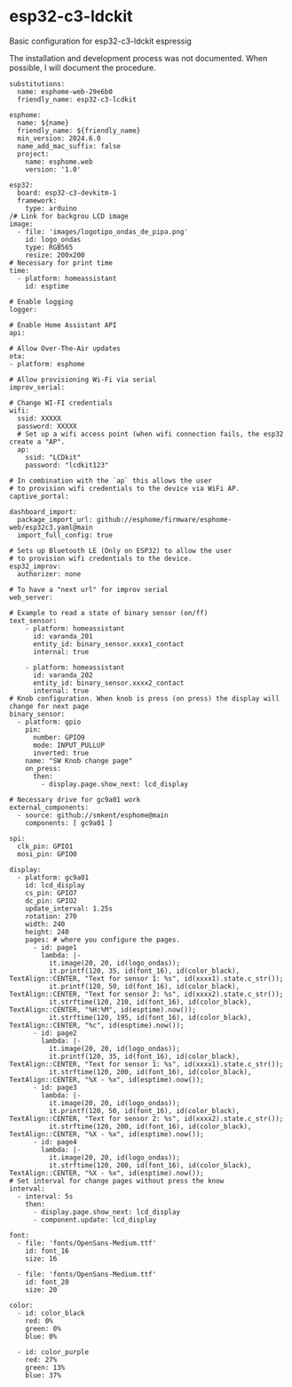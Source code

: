 # esp32-c3-ldckit
Basic configuration for esp32-c3-ldckit espressig

The installation and development process was not documented. When possible, I will document the procedure.

    substitutions:
      name: esphome-web-29e6b0
      friendly_name: esp32-c3-lcdkit
    
    esphome:
      name: ${name}
      friendly_name: ${friendly_name}
      min_version: 2024.6.0
      name_add_mac_suffix: false
      project:
        name: esphome.web
        version: '1.0'
    
    esp32:
      board: esp32-c3-devkitm-1
      framework:
        type: arduino
    /# Link for backgrou LCD image
    image:
      - file: 'images/logotipo_ondas_de_pipa.png'
        id: logo_ondas
        type: RGB565
        resize: 200x200
    # Necessary for print time
    time:
      - platform: homeassistant
        id: esptime
    
    # Enable logging
    logger:
    
    # Enable Home Assistant API
    api:
    
    # Allow Over-The-Air updates
    ota:
    - platform: esphome
    
    # Allow provisioning Wi-Fi via serial
    improv_serial:
    
    # Change WI-FI credentials
    wifi:
      ssid: XXXXX
      password: XXXXX
      # Set up a wifi access point (when wifi connection fails, the esp32 create a "AP".
      ap:
        ssid: "LCDkit"
        password: "lcdkit123"
    
    # In combination with the `ap` this allows the user
    # to provision wifi credentials to the device via WiFi AP.
    captive_portal:
    
    dashboard_import:
      package_import_url: github://esphome/firmware/esphome-web/esp32c3.yaml@main
      import_full_config: true
    
    # Sets up Bluetooth LE (Only on ESP32) to allow the user
    # to provision wifi credentials to the device.
    esp32_improv:
      authorizer: none
    
    # To have a "next url" for improv serial
    web_server:
    
    # Example to read a state of binary sensor (on/ff)
    text_sensor:
        - platform: homeassistant
          id: varanda_201
          entity_id: binary_sensor.xxxx1_contact
          internal: true
    
        - platform: homeassistant
          id: varanda_202
          entity_id: binary_sensor.xxxx2_contact
          internal: true
    # Knob configuration. When knob is press (on press) the display will change for next page    
    binary_sensor:
      - platform: gpio
        pin:
          number: GPIO9
          mode: INPUT_PULLUP
          inverted: true
        name: "SW Knob change page"
        on_press:
          then:
            - display.page.show_next: lcd_display

    # Necessary drive for gc9a01 work 
    external_components:
      - source: github://smkent/esphome@main
        components: [ gc9a01 ]
       
    spi:
      clk_pin: GPIO1
      mosi_pin: GPIO0
    
    display:
      - platform: gc9a01
        id: lcd_display
        cs_pin: GPIO7
        dc_pin: GPIO2
        update_interval: 1.25s
        rotation: 270
        width: 240
        height: 240
        pages: # where you configure the pages.
          - id: page1
            lambda: |-
              it.image(20, 20, id(logo_ondas));
              it.printf(120, 35, id(font_16), id(color_black), TextAlign::CENTER, "Text for sensor 1: %s", id(xxxx1).state.c_str());
              it.printf(120, 50, id(font_16), id(color_black), TextAlign::CENTER, "Text for sensor 2: %s", id(xxxx2).state.c_str());
              it.strftime(120, 210, id(font_16), id(color_black), TextAlign::CENTER, "%H:%M", id(esptime).now());
              it.strftime(120, 195, id(font_16), id(color_black), TextAlign::CENTER, "%c", id(esptime).now());
          - id: page2
            lambda: |-
              it.image(20, 20, id(logo_ondas));
              it.printf(120, 35, id(font_16), id(color_black), TextAlign::CENTER, "Text for sensor 1: %s", id(xxxx1).state.c_str());
              it.strftime(120, 200, id(font_16), id(color_black), TextAlign::CENTER, "%X - %x", id(esptime).now());
          - id: page3
            lambda: |-
              it.image(20, 20, id(logo_ondas));
              it.printf(120, 50, id(font_16), id(color_black), TextAlign::CENTER, "Text for sensor 2: %s", id(xxxx2).state.c_str());
              it.strftime(120, 200, id(font_16), id(color_black), TextAlign::CENTER, "%X - %x", id(esptime).now());
          - id: page4
            lambda: |-
              it.image(20, 20, id(logo_ondas));
              it.strftime(120, 200, id(font_16), id(color_black), TextAlign::CENTER, "%X - %x", id(esptime).now());
    # Set interval for change pages without press the know
    interval:
      - interval: 5s
        then:
          - display.page.show_next: lcd_display
          - component.update: lcd_display
        
    font:
      - file: 'fonts/OpenSans-Medium.ttf'
        id: font_16
        size: 16
    
      - file: 'fonts/OpenSans-Medium.ttf'
        id: font_20
        size: 20
    
    color:
      - id: color_black
        red: 0%
        green: 0%
        blue: 0%
    
      - id: color_purple
        red: 27%
        green: 13%
        blue: 37%
